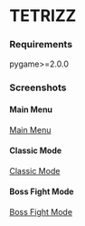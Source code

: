 # TETRIZZ

### Requirements
pygame>=2.0.0  

### Screenshots

#### Main Menu
[Main Menu](/screenshots/main-menu.png)  

#### Classic Mode
[Classic Mode](/screenshots/classic-mode.png)  

#### Boss Fight Mode
[Boss Fight Mode](/screenshots/boss-fight-mode.png)
